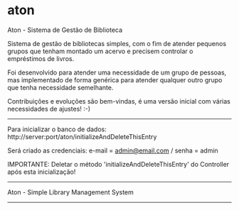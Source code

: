 # aton
Aton - Sistema de Gestão de Biblioteca

Sistema de gestão de bibliotecas simples, com o fim de atender pequenos grupos que tenham montado um acervo e precisem controlar o empréstimos de livros.

Foi desenvolvido para atender uma necessidade de um grupo de pessoas, mas implementado de forma genérica para atender qualquer outro grupo que tenha necessidade semelhante.

Contribuições e evoluções são bem-vindas, é uma versão inicial com várias necessidades de ajustes!  :-)

-----------------------------------------------

Para inicializar o banco de dados: http://server:port/aton/initializeAndDeleteThisEntry

Será criado as credenciais: e-mail = admin@email.com / senha = admin

IMPORTANTE: Deletar o método 'initializeAndDeleteThisEntry' do Controller após esta inicialização!


------------------------------------------------

Aton - Simple Library Management System

------------------------------------------------

